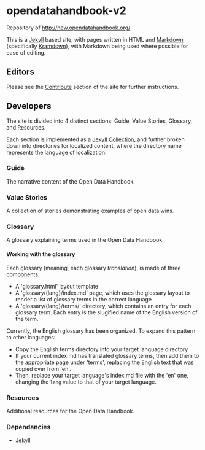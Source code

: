 # opendatahandbook-v2

Repository of http://new.opendatahandbook.org/

This is a [Jekyll](http://jekyllrb.com/) based site, with pages written in HTML and [Markdown](http://daringfireball.net/projects/markdown/syntax) (specifically [Kramdown](http://kramdown.gettalong.org/syntax.html)), with Markdown being used where possible for ease of editing.

## Editors

Please see the [Contribute](http://new.opendatahandbook.org/contribute/) section of the site for further instructions.

## Developers

The site is divided into 4 distinct sections: Guide, Value Stories, Glossary, and Resources.

Each section is implemented as a [Jekyll Collection](http://jekyllrb.com/docs/collections/), and further broken down into directories for localized content, where the directory name represents the language of localization.

### Guide

The narrative content of the Open Data Handbook.

### Value Stories

A collection of stories demonstrating examples of open data wins.

### Glossary

A glossary explaining terms used in the Open Data Handbook.

#### Working with the glossary

Each glossary (meaning, each glossary *translation*), is made of three components:

* A 'glossary.html' layout template
* A 'glossary/{lang}/index.md' page, which uses the glossary layout to render a list of glossary terms in the correct language
* A 'glossary/{lang}/terms/' directory, which contains an entry for each glossary term. Each entry is the slugified name of the English version of the term.

Currently, the English glossary has been organized. To expand this pattern to other languages:

* Copy the English terms directory into your target language directory
* If your current index.md has translated glossary terms, then add them to the appropriate page under 'terms', replacing the English text that was copied over from 'en'.
* Then, replace your target language's index.md file with the 'en' one, changing the `lang` value to that of your target language.

### Resources

Additional resources for the Open Data Handbook.

### Dependancies

* [Jekyll](http://jekyllrb.com/)
